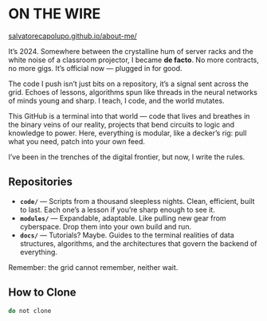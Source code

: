 # ON THE WIRE


[salvatorecapolupo.github.io/about-me/](https://salvatorecapolupo.github.io/about-me/)

It’s 2024. Somewhere between the crystalline hum of server racks and the white noise of a classroom projector, I became **de facto**. No more contracts, no more gigs. It’s official now — plugged in for good.

The code I push isn’t just bits on a repository, it’s a signal sent across the grid. Echoes of lessons, algorithms spun like threads in the neural networks of minds young and sharp. I teach, I code, and the world mutates.

This GitHub is a terminal into that world — code that lives and breathes in the binary veins of our reality, projects that bend circuits to logic and knowledge to power. Here, everything is modular, like a decker’s rig: pull what you need, patch into your own feed.

I’ve been in the trenches of the digital frontier, but now, I write the rules.

## Repositories

- **`code/`** — Scripts from a thousand sleepless nights. Clean, efficient, built to last. Each one’s a lesson if you’re sharp enough to see it.
- **`modules/`** — Expandable, adaptable. Like pulling new gear from cyberspace. Drop them into your own build and run.
- **`docs/`** — Tutorials? Maybe. Guides to the terminal realities of data structures, algorithms, and the architectures that govern the backend of everything.

Remember: the grid cannot remember, neither wait.

## How to Clone

```bash
do not clone
